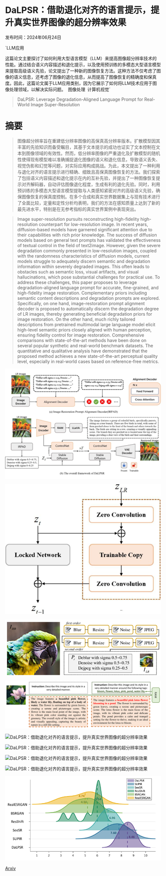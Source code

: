 # DaLPSR：借助退化对齐的语言提示，提升真实世界图像的超分辨率效果

发布时间：2024年06月24日

`LLM应用

这篇论文主要探讨了如何利用大型语言模型（LLM）来提高图像超分辨率技术的性能。通过结合语义内容描述和退化提示，以及使用预训练的多模态大型语言模型来提取高级语义先验，论文提出了一种新的图像恢复方法。这种方法不仅考虑了图像的语义信息，还考虑了图像的退化信息，从而提高了图像恢复的精确度和保真度。因此，这篇论文属于LLM应用类别，因为它展示了如何将LLM技术应用于图像处理领域，以解决实际问题。` `图像处理` `计算机视觉`

> DaLPSR: Leverage Degradation-Aligned Language Prompt for Real-World Image Super-Resolution

# 摘要

> 图像超分辨率旨在重建低分辨率图像的高保真高分辨率版本。扩散模型因其丰富的先验知识而备受瞩目，其基于文本提示的成功也证实了文本控制在文本到图像领域的有效性。然而，低分辨率图像的严重退化及扩散模型的随机性使得现有模型难以准确捕捉退化图像的语义和退化信息，导致语义丢失、视觉伪影和幻觉等问题，对实际应用构成挑战。为此，本文提出了一种利用与退化对齐的语言提示进行精确、细致且高保真图像恢复的方法。我们探索了包括语义内容描述和退化提示在内的互补先验，并提出了一种图像恢复提示对齐解码器，自动评估图像退化程度，生成有利的退化先验。同时，利用预训练的多模态大型语言模型提取与人类感知紧密对齐的高级语义先验，确保图像恢复的保真度控制。在多个合成和真实世界数据集上与现有技术进行了全面比较，定量和定性分析均表明，我们的方法在感知质量上达到了新的最先进水平，特别是在无参考指标的真实世界案例中表现突出。

> Image super-resolution pursuits reconstructing high-fidelity high-resolution counterpart for low-resolution image. In recent years, diffusion-based models have garnered significant attention due to their capabilities with rich prior knowledge. The success of diffusion models based on general text prompts has validated the effectiveness of textual control in the field of text2image. However, given the severe degradation commonly presented in low-resolution images, coupled with the randomness characteristics of diffusion models, current models struggle to adequately discern semantic and degradation information within severely degraded images. This often leads to obstacles such as semantic loss, visual artifacts, and visual hallucinations, which pose substantial challenges for practical use. To address these challenges, this paper proposes to leverage degradation-aligned language prompt for accurate, fine-grained, and high-fidelity image restoration. Complementary priors including semantic content descriptions and degradation prompts are explored. Specifically, on one hand, image-restoration prompt alignment decoder is proposed to automatically discern the degradation degree of LR images, thereby generating beneficial degradation priors for image restoration. On the other hand, much richly tailored descriptions from pretrained multimodal large language model elicit high-level semantic priors closely aligned with human perception, ensuring fidelity control for image restoration. Comprehensive comparisons with state-of-the-art methods have been done on several popular synthetic and real-world benchmark datasets. The quantitative and qualitative analysis have demonstrated that the proposed method achieves a new state-of-the-art perceptual quality level, especially in real-world cases based on reference-free metrics.

![DaLPSR：借助退化对齐的语言提示，提升真实世界图像的超分辨率效果](../../../paper_images/2406.16477/x1.png)

![DaLPSR：借助退化对齐的语言提示，提升真实世界图像的超分辨率效果](../../../paper_images/2406.16477/x2.png)

![DaLPSR：借助退化对齐的语言提示，提升真实世界图像的超分辨率效果](../../../paper_images/2406.16477/x3.png)

![DaLPSR：借助退化对齐的语言提示，提升真实世界图像的超分辨率效果](../../../paper_images/2406.16477/x4.png)

![DaLPSR：借助退化对齐的语言提示，提升真实世界图像的超分辨率效果](../../../paper_images/2406.16477/x5.png)

![DaLPSR：借助退化对齐的语言提示，提升真实世界图像的超分辨率效果](../../../paper_images/2406.16477/x6.png)

![DaLPSR：借助退化对齐的语言提示，提升真实世界图像的超分辨率效果](../../../paper_images/2406.16477/x7.png)

![DaLPSR：借助退化对齐的语言提示，提升真实世界图像的超分辨率效果](../../../paper_images/2406.16477/x8.png)

![DaLPSR：借助退化对齐的语言提示，提升真实世界图像的超分辨率效果](../../../paper_images/2406.16477/x9.png)

[Arxiv](https://arxiv.org/abs/2406.16477)